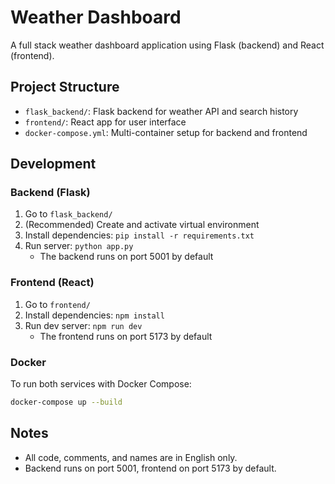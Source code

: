 
# Weather Dashboard

A full stack weather dashboard application using Flask (backend) and React (frontend).

## Project Structure
- `flask_backend/`: Flask backend for weather API and search history
- `frontend/`: React app for user interface
- `docker-compose.yml`: Multi-container setup for backend and frontend

## Development

### Backend (Flask)
1. Go to `flask_backend/`
2. (Recommended) Create and activate virtual environment
3. Install dependencies: `pip install -r requirements.txt`
4. Run server: `python app.py`
   - The backend runs on port 5001 by default

### Frontend (React)
1. Go to `frontend/`
2. Install dependencies: `npm install`
3. Run dev server: `npm run dev`
   - The frontend runs on port 5173 by default

### Docker
To run both services with Docker Compose:
```sh
docker-compose up --build
```

## Notes
- All code, comments, and names are in English only.
- Backend runs on port 5001, frontend on port 5173 by default.
